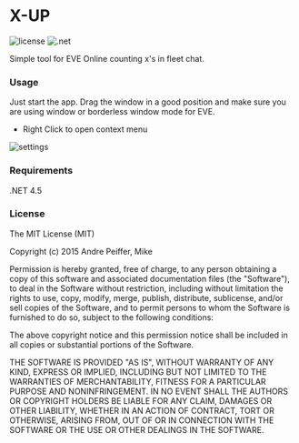 # X-UP
![license](https://img.shields.io/badge/license-MIT-blue.svg)
![.net](https://img.shields.io/badge/.NET-4.5-orange.svg)

Simple tool for EVE Online counting x's in fleet chat.

### Usage
Just start the app. Drag the window in a good position and make sure you are using window or borderless window mode for EVE. 

* Right Click to open context menu

![settings](http://puu.sh/hrlJO/4cfbc8d79f.jpg)

### Requirements
.NET 4.5

### License

The MIT License (MIT)

Copyright (c) 2015 Andre Peiffer, Mike

Permission is hereby granted, free of charge, to any person obtaining a copy
of this software and associated documentation files (the "Software"), to deal
in the Software without restriction, including without limitation the rights
to use, copy, modify, merge, publish, distribute, sublicense, and/or sell
copies of the Software, and to permit persons to whom the Software is
furnished to do so, subject to the following conditions:

The above copyright notice and this permission notice shall be included in
all copies or substantial portions of the Software.

THE SOFTWARE IS PROVIDED "AS IS", WITHOUT WARRANTY OF ANY KIND, EXPRESS OR
IMPLIED, INCLUDING BUT NOT LIMITED TO THE WARRANTIES OF MERCHANTABILITY,
FITNESS FOR A PARTICULAR PURPOSE AND NONINFRINGEMENT. IN NO EVENT SHALL THE
AUTHORS OR COPYRIGHT HOLDERS BE LIABLE FOR ANY CLAIM, DAMAGES OR OTHER
LIABILITY, WHETHER IN AN ACTION OF CONTRACT, TORT OR OTHERWISE, ARISING FROM,
OUT OF OR IN CONNECTION WITH THE SOFTWARE OR THE USE OR OTHER DEALINGS IN
THE SOFTWARE.
